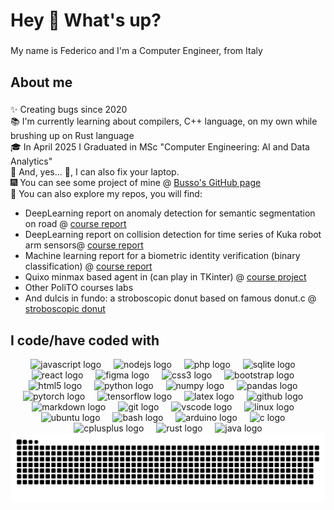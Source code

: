 
<h1 align="left">Hey 👋 What's up?</h1>

###

<p align="left">My name is Federico and I'm a Computer Engineer, from Italy</p>

###

<h2 align="left">About me</h2>

###

<p align="left">
  ✨ Creating bugs since 2020<br>
  📚 I'm currently learning about compilers, C++ language, on my own while brushing up on Rust language<br>
  🎓 In April 2025 I Graduated in MSc "Computer Engineering: AI and Data Analytics"<br>
  🔧 And, yes... 🫠, I can also fix your laptop. <br>
  🎆 You can see some project of mine @ <a href="https://Busso00.github.io">Busso's GitHub page</a> <br>
  📂 You can also explore my repos, you will find:
  <ul>
    <li>DeepLearning report on anomaly detection for semantic segmentation on road @ <a href="https://github.com/Busso00/Kuka_robot_anomaly_detection/blob/main/mla24_prj08_fp1_report.pdf">course report</a></li>
    <li>DeepLearning report on collision detection for time series of Kuka robot arm sensors@ <a href="https://github.com/Busso00/AML_ood_sem_segm/blob/master/Sem-segm-anomaly-detection-proj.pdf">course report</a></li>
    <li>Machine learning report for a biometric identity verification (binary classification) @ <a href="https://github.com/Busso00/MLPR/blob/main/Report.pdf">course report</a></li>
    <li>Quixo minmax based agent in (can play in TKinter) @ <a href="https://github.com/Busso00/Computational_Intelligence/tree/main">course project</a></li>
    <li>Other PoliTO courses labs</li>
    <li>And dulcis in fundo: a stroboscopic donut based on famous donut.c @ <a href="https://github.com/Busso00/stroboscopic_donut">stroboscopic donut</a></li>
  </ul>
</p>

###

<h2 align="left">I code/have coded with</h2>

<div align="center">
  <img src="https://cdn.jsdelivr.net/gh/devicons/devicon/icons/javascript/javascript-original.svg" height="40" alt="javascript logo"  />
  <img width="12" />
  <img src="https://cdn.jsdelivr.net/gh/devicons/devicon/icons/nodejs/nodejs-original.svg" height="40" alt="nodejs logo"  />
  <img width="12" />
  <img src="https://cdn.jsdelivr.net/gh/devicons/devicon/icons/php/php-original.svg" height="40" alt="php logo"  />
  <img width="12" />
  <img src="https://cdn.jsdelivr.net/gh/devicons/devicon/icons/sqlite/sqlite-original.svg" height="40" alt="sqlite logo"  />
  <img width="12" />
  <img src="https://cdn.jsdelivr.net/gh/devicons/devicon/icons/react/react-original.svg" height="40" alt="react logo"  />
  <img width="12" />
  <img src="https://cdn.jsdelivr.net/gh/devicons/devicon/icons/figma/figma-original.svg" height="40" alt="figma logo"  />
  <img width="12" />
  <img src="https://cdn.jsdelivr.net/gh/devicons/devicon/icons/css3/css3-original.svg" height="40" alt="css3 logo"  />
  <img width="12" />
  <img src="https://cdn.jsdelivr.net/gh/devicons/devicon/icons/bootstrap/bootstrap-original.svg" height="40" alt="bootstrap logo"  />
  <img width="12" />
  <img src="https://cdn.jsdelivr.net/gh/devicons/devicon/icons/html5/html5-original.svg" height="40" alt="html5 logo"  />
  <img width="12" />
  <img src="https://cdn.jsdelivr.net/gh/devicons/devicon/icons/python/python-original.svg" height="40" alt="python logo"  />
  <img width="12" />
  <img src="https://cdn.jsdelivr.net/gh/devicons/devicon/icons/numpy/numpy-original.svg" height="40" alt="numpy logo"  />
  <img width="12" />
  <img src="https://cdn.jsdelivr.net/gh/devicons/devicon/icons/pandas/pandas-original.svg" height="40" alt="pandas logo"  />
  <img width="12" />
  <img src="https://cdn.jsdelivr.net/gh/devicons/devicon/icons/pytorch/pytorch-original.svg" height="40" alt="pytorch logo"  />
  <img width="12" />
  <img src="https://cdn.jsdelivr.net/gh/devicons/devicon/icons/tensorflow/tensorflow-original.svg" height="40" alt="tensorflow logo"  />
  <img width="12" />
  <img src="https://skillicons.dev/icons?i=latex" height="40" alt="latex logo"  />
  <img width="12" />
  <img src="https://skillicons.dev/icons?i=github" height="40" alt="github logo"  />
  <img width="12" />
  <img src="https://skillicons.dev/icons?i=md" height="40" alt="markdown logo"  />
  <img width="12" />
  <img src="https://cdn.jsdelivr.net/gh/devicons/devicon/icons/git/git-original.svg" height="40" alt="git logo"  />
  <img width="12" />
  <img src="https://cdn.jsdelivr.net/gh/devicons/devicon/icons/vscode/vscode-original.svg" height="40" alt="vscode logo"  />
  <img width="12" />
  <img src="https://cdn.jsdelivr.net/gh/devicons/devicon/icons/linux/linux-original.svg" height="40" alt="linux logo"  />
  <img width="12" />
  <img src="https://cdn.simpleicons.org/ubuntu/E95420" height="40" alt="ubuntu logo"  />
  <img width="12" />
  <img src="https://cdn.jsdelivr.net/gh/devicons/devicon/icons/bash/bash-original.svg" height="40" alt="bash logo"  />
  <img width="12" />
  <img src="https://cdn.jsdelivr.net/gh/devicons/devicon/icons/arduino/arduino-original.svg" height="40" alt="arduino logo"  />
  <img width="12" />
  <img src="https://cdn.jsdelivr.net/gh/devicons/devicon/icons/c/c-original.svg" height="40" alt="c logo"  />
  <img width="12" />
  <img src="https://cdn.jsdelivr.net/gh/devicons/devicon/icons/cplusplus/cplusplus-original.svg" height="40" alt="cplusplus logo"  />
  <img width="12" />
  <img src="https://skillicons.dev/icons?i=rust" height="40" alt="rust logo"  />
  <img width="12" />
  <img src="https://cdn.jsdelivr.net/gh/devicons/devicon/icons/java/java-original.svg" height="40" alt="java logo"  />
 
</div>


<picture>
  <source media="(prefers-color-scheme: dark)" srcset="https://raw.githubusercontent.com/Busso00/Busso00/output/github-snake-dark.svg" />
  <source media="(prefers-color-scheme: light)" srcset="https://raw.githubusercontent.com/Busso00/Busso00/output/github-snake.svg" />
  <img alt="github-snake" src="https://raw.githubusercontent.com/Busso00/Busso00/output/github-snake.svg" />
</picture>

###
